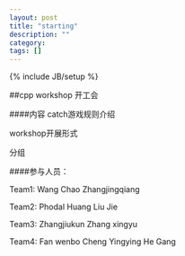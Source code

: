 ```yaml
---
layout: post
title: "starting"
description: ""
category: 
tags: []
---
```

{% include JB/setup %}

##cpp workshop 开工会

####内容
catch游戏规则介绍

workshop开展形式

分组

####参与人员：

Team1: Wang Chao    Zhangjingqiang

Team2: Phodal Huang   Liu Jie

Team3: Zhangjiukun  Zhang xingyu

Team4: Fan wenbo Cheng Yingying He Gang




 